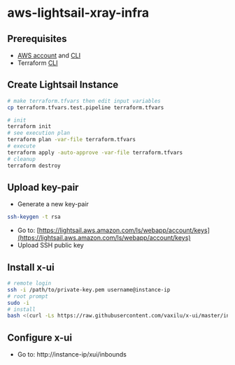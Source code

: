 # aws-lightsail-xray-infra

## Prerequisites
- [AWS account](https://aws.amazon.com/resources/create-account/) and [CLI](https://docs.aws.amazon.com/cli/latest/userguide/getting-started-install.html)
- Terraform [CLI](https://developer.hashicorp.com/terraform/tutorials/aws-get-started/install-cli)

## Create Lightsail Instance
```sh
# make terraform.tfvars then edit input variables
cp terraform.tfvars.test.pipeline terraform.tfvars

# init
terraform init
# see execution plan
terraform plan -var-file terraform.tfvars
# execute
terraform apply -auto-approve -var-file terraform.tfvars
# cleanup
terraform destroy
```

## Upload key-pair
- Generate a new key-pair
```sh
ssh-keygen -t rsa
```
- Go to: [https://lightsail.aws.amazon.com/ls/webapp/account/keys](https://lightsail.aws.amazon.com/ls/webapp/account/keys)
- Upload SSH public key

## Install x-ui
```sh
# remote login
ssh -i /path/to/private-key.pem username@instance-ip
# root prompt
sudo -i
# install
bash <(curl -Ls https://raw.githubusercontent.com/vaxilu/x-ui/master/install.sh)
```

## Configure x-ui
- Go to: http://instance-ip/xui/inbounds